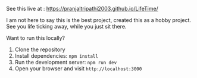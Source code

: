 See this live at :
https://pranjaltripathi2003.github.io/LifeTime/

I am not here to say this is the best project, created this as a hobby project.
See you life ticking away, while you just sit there.

Want to run this locally?
1. Clone the repository
2. Install dependencies: `npm install`
3. Run the development server: `npm run dev`
4. Open your browser and visit `http://localhost:3000`